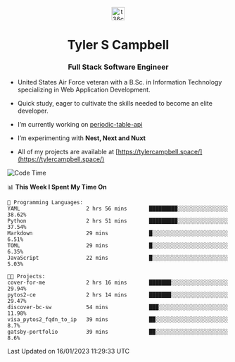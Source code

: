 <p align="center">
<a href="https://www.linkedin.com/in/t36campbell" target="blank"><img align="center" src="https://ik.imagekit.io/t36campbell/Portfolio/linkedin.png.original_m8bbGgPh6.png" alt="t36campbell" height="30" width="30" /></a>
</p>
<h1 align="center">Tyler S Campbell</h1>
<h3 align="center">Full Stack Software Engineer</h3>

* United States Air Force veteran with a B.Sc. in Information Technology specializing in Web Application Development. 

* Quick study, eager to cultivate the skills needed to become an elite developer.

* I’m currently working on [periodic-table-api](https://github.com/t36campbell/periodic-table-api)

* I’m experimenting with **Nest, Next and Nuxt**

* All of my projects are available at [https://tylercampbell.space/](https://tylercampbell.space/)

<!--START_SECTION:waka-->
![Code Time](http://img.shields.io/badge/Code%20Time-2%2C094%20hrs%2029%20mins-blue)

📊 **This Week I Spent My Time On** 

```text
💬 Programming Languages: 
YAML                     2 hrs 56 mins       █████████░░░░░░░░░░░░░░░░   38.62% 
Python                   2 hrs 51 mins       █████████░░░░░░░░░░░░░░░░   37.54% 
Markdown                 29 mins             █░░░░░░░░░░░░░░░░░░░░░░░░   6.51% 
TOML                     29 mins             █░░░░░░░░░░░░░░░░░░░░░░░░   6.35% 
JavaScript               22 mins             █░░░░░░░░░░░░░░░░░░░░░░░░   5.03%

🐱‍💻 Projects: 
cover-for-me             2 hrs 16 mins       ███████░░░░░░░░░░░░░░░░░░   29.94% 
pytos2-ce                2 hrs 14 mins       ███████░░░░░░░░░░░░░░░░░░   29.47% 
discover-bc-sw           54 mins             ███░░░░░░░░░░░░░░░░░░░░░░   11.98% 
visa_pytos2_fqdn_to_ip   39 mins             ██░░░░░░░░░░░░░░░░░░░░░░░   8.7% 
gatsby-portfolio         39 mins             ██░░░░░░░░░░░░░░░░░░░░░░░   8.6%

```


 Last Updated on 16/01/2023 11:29:33 UTC
<!--END_SECTION:waka-->
